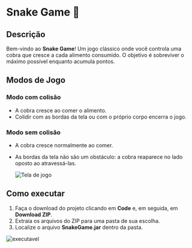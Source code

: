 # Snake Game 🐍

## Descrição

Bem-vindo ao **Snake Game**! Um jogo clássico onde você controla uma cobra que cresce a cada alimento consumido. O objetivo é sobreviver o máximo possível enquanto acumula pontos.

## Modos de Jogo

### Modo com colisão
- A cobra cresce ao comer o alimento.
- Colidir com as bordas da tela ou com o próprio corpo encerra o jogo.

### Modo sem colisão
- A cobra cresce normalmente ao comer.
- As bordas da tela não são um obstáculo: a cobra reaparece no lado oposto ao atravessá-las.

  ![Tela de jogo](https://github.com/user-attachments/assets/88547275-b97d-49d5-9813-074b5c5a099a)

## Como executar

1. Faça o download do projeto clicando em **Code** e, em seguida, em **Download ZIP**.
2. Extraia os arquivos do ZIP para uma pasta de sua escolha.
3. Localize o arquivo **SnakeGame.jar** dentro da pasta.

![executavel](https://github.com/user-attachments/assets/a82433b1-bd43-4dc9-a7e2-2e52e14bc2d4)

